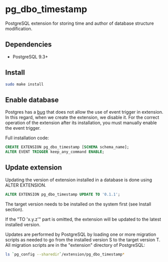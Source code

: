 pg_dbo_timestamp
==================

PostgreSQL extension for storing time and author of database structure modification.

Dependencies
------------

 * PostgreSQL 9.3+

Install
-------

```sh
sudo make install
```


Enable database
---------------

Postgres has a [bug](https://www.postgresql.org/message-id/20170913075559.25630.41587@wrigleys.postgresql.org) that does not allow the use of event trigger in extension. In this regard, when we create the extension, we disable it. For the correct operation of the extension after its installation, you must manually enable the event trigger. 

Full installation code:

```sql
CREATE EXTENSION pg_dbo_timestamp [SCHEMA schema_name];
ALTER EVENT TRIGGER keep_any_command ENABLE;
```

Update extension
----------------

Updating the version of extension installed in a database
is done using ALTER EXTENSION.

```sql
ALTER EXTENSION pg_dbo_timestamp UPDATE TO '0.1.1';
```

The target version needs to be installed on the system first
(see Install section).

If the "TO 'x.y.z'" part is omitted, the extension will be updated to the
latest installed version.

Updates are performed by PostgreSQL by loading one or more migration scripts
as needed to go from the installed version S to the target version T.
All migration scripts are in the "extension" directory of PostgreSQL:

```sh
ls `pg_config --sharedir`/extension/pg_dbo_timestamp*
```
